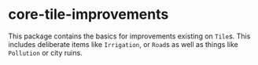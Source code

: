 # core-tile-improvements

This package contains the basics for improvements existing on `Tile`s. This includes deliberate items like `Irrigation`,
or `Road`s as well as things like `Pollution` or city ruins.
